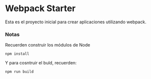 # Webpack Starter

Esta es el proyecto inicial para crear aplicaciones utilizando webpack.

### Notas
Recuerden construir los módulos de Node
```
npm install
```

Y para cosntruir el buld, recuerden:
```
npm run build
